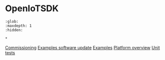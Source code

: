 ﻿# OpenIoTSDK

```{toctree}
:glob:
:maxdepth: 1
:hidden:

*
```

[Commissioning](./openiotsdk_commissioning.md)
[Examples software update](./openiotsdk_examples_software_update.md)
[Examples](./openiotsdk_examples.md)
[Platform overview](./openiotsdk_platform_overview.md)
[Unit tests](./openiotsdk_unit_tests.md)
